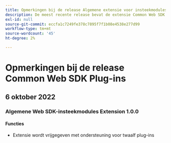 ```yaml
---
title: Opmerkingen bij de release Algemene extensie voor insteekmodules voor de SDK van Web
description: De meest recente release bevat de extensie Common Web SDK Plugins in Adobe Experience Platform.
exl-id: null
source-git-commit: eccfa1c7249fe378c7895f7f1b08e4538e277d99
workflow-type: tm+mt
source-wordcount: '45'
ht-degree: 2%

---
```


# Opmerkingen bij de release Common Web SDK Plug-ins

## 6 oktober 2022

### Algemene Web SDK-insteekmodules Extension 1.0.0

#### Functies

* Extensie wordt vrijgegeven met ondersteuning voor twaalf plug-ins
